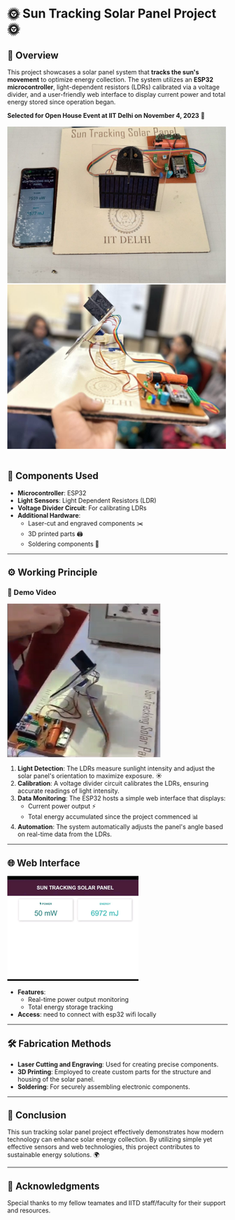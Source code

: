 # 🌞 Sun Tracking Solar Panel Project 🌞

## 📜 Overview

This project showcases a solar panel system that **tracks the sun's movement** to optimize energy collection. The system utilizes an **ESP32 microcontroller**, light-dependent resistors (LDRs) calibrated via a voltage divider, and a user-friendly web interface to display current power and total energy stored since operation began. 

**Selected for Open House Event at IIT Delhi on November 4, 2023** 🎉
  <br>
  <br>
  <img src="public/assets/TrackingSolarPanel_1.jpeg" alt="Drone" width="500"/>
  <img src="public/assets/TrackingSolarPanel_2.jpeg" alt="Motor Driver" width="500"/>\
  <br>



## 🔧 Components Used

- **Microcontroller**: ESP32
- **Light Sensors**: Light Dependent Resistors (LDR)
- **Voltage Divider Circuit**: For calibrating LDRs
- **Additional Hardware**:
  - Laser-cut and engraved components ✂️
  - 3D printed parts 🖨️
  - Soldering components 🔌

---

## ⚙️ Working Principle

### 🎥 Demo Video

[![Project Video](public/assets/TestingVideoThumbnail.png)](public/assets/TestingVideo.mp4)  

1. **Light Detection**: The LDRs measure sunlight intensity and adjust the solar panel's orientation to maximize exposure. ☀️
2. **Calibration**: A voltage divider circuit calibrates the LDRs, ensuring accurate readings of light intensity.
3. **Data Monitoring**: The ESP32 hosts a simple web interface that displays:
   - Current power output ⚡
   - Total energy accumulated since the project commenced 📊
4. **Automation**: The system automatically adjusts the panel's angle based on real-time data from the LDRs.

---

## 🌐 Web Interface
<img src="public/assets/Website.jpeg" alt="Motor Driver" width="300"/>

- **Features**:
  - Real-time power output monitoring
  - Total energy storage tracking
- **Access**: need to connect with esp32 wifi locally

---

## 🛠️ Fabrication Methods

- **Laser Cutting and Engraving**: Used for creating precise components.
- **3D Printing**: Employed to create custom parts for the structure and housing of the solar panel.
- **Soldering**: For securely assembling electronic components.

---

## 🎯 Conclusion

This sun tracking solar panel project effectively demonstrates how modern technology can enhance solar energy collection. By utilizing simple yet effective sensors and web technologies, this project contributes to sustainable energy solutions. 🌍

---

## 🙏 Acknowledgments

Special thanks to my fellow teamates and IITD staff/faculty for their support and resources.


